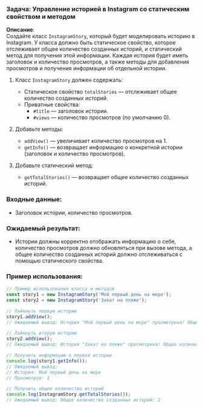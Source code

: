### Задача: Управление историей в Instagram со статическим свойством и методом

**Описание**:  
Создайте класс `InstagramStory`, который будет моделировать историю в Instagram. У класса должно быть статическое свойство, которое отслеживает общее количество созданных историй, и статический метод для получения этой информации. Каждая история будет иметь заголовок и количество просмотров, а также методы для добавления просмотров и получения информации об отдельной истории.

1. Класс `InstagramStory` должен содержать:
   - Статическое свойство `totalStories` — отслеживает общее количество созданных историй.
   - Приватные свойства:
     - `#title` — заголовок истории.
     - `#views` — количество просмотров (по умолчанию 0).
   
2. Добавьте методы:
   - `addView()` — увеличивает количество просмотров на 1.
   - `getInfo()` — возвращает информацию о конкретной истории (заголовок и количество просмотров).
   
3. Добавьте статический метод:
   - `getTotalStories()` — возвращает общее количество созданных историй.

### Входные данные:
- Заголовок истории, количество просмотров.

### Ожидаемый результат:
- Истории должны корректно отображать информацию о себе, количество просмотров должно обновляться при вызове метода, а общее количество созданных историй должно отслеживаться с помощью статического свойства.

### Пример использования:

```javascript
// Пример использования класса и методов
const story1 = new InstagramStory('Мой первый день на море');
const story2 = new InstagramStory('Закат на пляже');

// Лайкнуть первую историю
story1.addView(); 
// Ожидаемый вывод: История "Мой первый день на море" просмотрена! Общее количество просмотров: 1

// Лайкнуть вторую историю
story2.addView();
// Ожидаемый вывод: История "Закат на пляже" просмотрена! Общее количество просмотров: 1

// Получить информацию о первой истории
console.log(story1.getInfo());
// Ожидаемый вывод:
// История: Мой первый день на море
// Просмотров: 1

// Получить общее количество историй
console.log(InstagramStory.getTotalStories());
// Ожидаемый вывод: Общее количество созданных историй: 2
